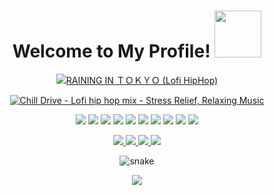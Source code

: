 <h1 align="center">
  Welcome to My Profile!
  <img
    src="https://github.com/brudnak/brudnak/blob/main/img/git.gif"
    width="75"
  />
</h1>

<p align="center">
  <a href="https://youtu.be/XKDGZ-VWLMg">
    <img
      src="https://github.com/brudnak/brudnak/blob/main/img/raining_in_tokyo.gif"
      alt="RAINING IN ＴＯＫＹＯ (Lofi HipHop)"
    />
  </a>
</p>

<p align="center">
  <a href="https://youtu.be/-oZ5Vsfy0n8">
    <img
      src="https://github.com/brudnak/brudnak/blob/main/img/chill_drive.gif"
      alt="Chill Drive - Lofi hip hop mix - Stress Relief, Relaxing Music"
    />
  </a>
</p>

<p align="center">
  <img
    src="https://img.shields.io/badge/-Golang-00ADD8?logo=go&logoColor=white&style=flat"
  />
  <img
    src="https://img.shields.io/badge/-Rust-000000?logo=rust&logoColor=white&style=flat"
  />
  <img
    src="https://img.shields.io/badge/-JavaScript-F7DF1E?logo=javascript&logoColor=white&style=flat"
  />
  <img
    src="https://img.shields.io/badge/-Vue.js-4FC08D?logo=vue.js&logoColor=white&style=flat"
  />
  <img
    src="https://img.shields.io/badge/-HTML5-E34F26?logo=html5&logoColor=white&style=flat"
  />
  <img
    src="https://img.shields.io/badge/-CSS3-1572B6?logo=css3&logoColor=white&style=flat"
  />
  <img
    src="https://img.shields.io/badge/-Sass-CC6699?logo=sass&logoColor=white&style=flat"
  />
  <img
    src="https://img.shields.io/badge/-Docker-2496ED?logo=docker&logoColor=white&style=flat"
  />
  <img
    src="https://img.shields.io/badge/-Kubernetes-326CE5?logo=kubernetes&logoColor=white&style=flat"
  />
  <img
    src="https://img.shields.io/badge/-Rancher-0075A8?logo=rancher&logoColor=white&style=flat"
  />
</p>

<!-- <h2 align="center">
  Get in Touch 
  <img
    src="https://github.com/brudnak/brudnak/blob/main/img/phone.gif"
    width="75"
  />
</h2> -->

<p align="center">
  <a href="mailto:brudnak@protonmail.com">
    <img
      src="https://img.shields.io/badge/-ProtonMail-8B89CC?logo=protonmail&logoColor=white&style=flat"
    />
  </a>
  <a href="https://www.linkedin.com/in/andrew-brudnak/">
    <img
      src="https://img.shields.io/badge/-LinkedIn-0A66C2?logo=linkedin&logoColor=white&style=flat"
    />
  </a>
  <a href="mailto:brudnak@icloud.com">
    <img
      src="https://img.shields.io/badge/-iCloud-3693F3?logo=icloud&logoColor=white&style=flat"
    />
  </a>
  <a href="https://meet.google.com/jpm-qgft-dja">
    <img
      src="https://img.shields.io/badge/-Google%20Meet-00897B?logo=google-meet&logoColor=white&style=flat"
    />
  </a>
</p>

<!-- <h2 align="center">
  Contributions in the Last Year
  <img
    src="https://github.com/brudnak/brudnak/blob/main/img/snake.gif"
    width="75"
  />
</h2> -->
<p align="center">
  <img
    src="https://github.com/brudnak/brudnak/blob/output/github-contribution-grid-snake.svg"
    alt="snake"
  />
</p>

<p align="center">
  <img
    src="http://github-readme-streak-stats.herokuapp.com?user=brudnak&theme=github-dark"
  />
</p>
